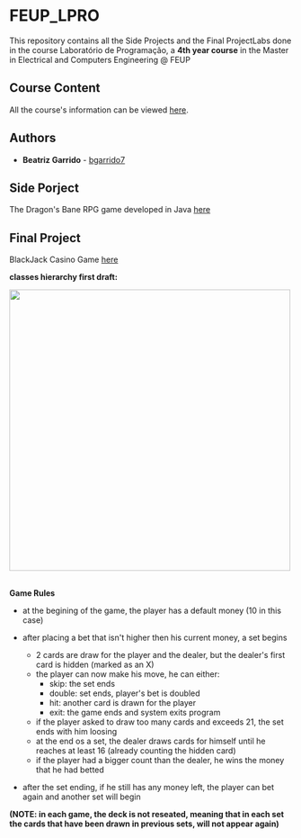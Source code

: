 # FEUP_LPRO

This repository contains all the Side Projects and the Final ProjectLabs done in the course Laboratório de Programação, a **4th year course** in the Master in Electrical and Computers Engineering @ FEUP

## Course Content

All the course's information can be viewed [here](https://sigarra.up.pt/feup/pt/UCURR_GERAL.FICHA_UC_VIEW?pv_ocorrencia_id=436865).

## Authors

* **Beatriz Garrido** - [bgarrido7](https://github.com/bgarrido7)


## Side Porject
The Dragon's Bane RPG game developed in Java [here](https://github.com/bgarrido7/FEUP_LPRO/tree/master/DungeonKeep)


## Final Project
BlackJack Casino Game [here](https://github.com/bgarrido7/FEUP_LPRO/tree/master/BlackJack)

**classes hierarchy first draft:**

<img src="https://github.com/bgarrido7/FEUP_LPRO/blob/master/BlackJack/bj/classes%20hierarchy" width="500"><br><br>

**Game Rules**

* at the begining of the game, the player has a default money (10 in this case)
* after placing a bet that isn't higher then his current money, a set begins
  - 2 cards are draw for the player and the dealer, but the dealer's first card is hidden (marked as an X)
  - the player can now make his move, he can either:
    - skip: the set ends
    - double: set ends, player's bet is doubled
    - hit: another card is drawn for the player
    - exit: the game ends and system exits program
  - if the player asked to draw too many cards and exceeds 21, the set ends with him loosing
  - at the end os a set, the dealer draws cards for himself until he reaches at least 16 (already counting the hidden card)
  - if the player had a bigger count than the dealer, he wins the money that he had betted 
  
* after the set ending, if he still has any money left, the player can bet again and another set will begin

**(NOTE: in each game, the deck is not reseated, meaning that in each set the cards that have been drawn in previous sets, will not appear again)**
